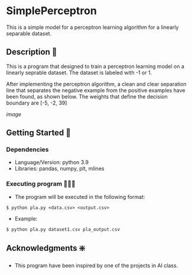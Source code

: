# SimplePerceptron
This is a simple model for a perceptron learning algorithm for a linearly separable dataset.

## Description 🧐

This is a program that designed to train a perceptron learning model on a linearly seprable dataset. The dataset is labeled with -1 or 1.

After implementing the perceptron algorithm, a clean and clear separation line that separates the negative example from the positive examples have been found, as shown below. The weights that define the decision boundary are [-5, -2, 39]

*image*

## Getting Started 🚀

### Dependencies

* Language/Version: python 3.9
* Libraries: pandas, numpy, plt, mlines

### Executing program 👩🏻‍💻

* The program will be executed in the following format: 
```
$ python pla.py <data.csv> <output.csv>
```
* Example:
```
$ python pla.py dataset1.csv pla_output.csv
```

## Acknowledgments ❇️

* This program have been inspired by one of the projects in AI class.

